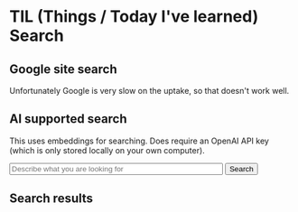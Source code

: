 # TIL (Things / Today I've learned) Search

## Google site search

Unfortunately Google is very slow on the uptake, so that doesn't work well.

<!-- ## (Google) Site search -->

<script async src="https://cse.google.com/cse.js?cx=50c32160562ff4d71">
</script>
<div class="gcse-search"></div>

## AI supported search

This uses embeddings for searching. Does require an OpenAI API key (which is only stored locally on your own computer).

<p>
<input type="text" id="search" placeholder="Describe what you are looking for" style="width: 75%"/>
<button class="btn" id="searchButton">Search</button>
</p>

## Search results

<ul id="search-result"></ul>
